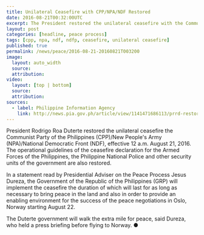 ```yaml
---
title: Unilateral Ceasefire with CPP/NPA/NDF Restored
date: 2016-08-21T00:32:00UTC
excerpt: The President restored the unilateral ceasefire with the Communist Party of the Philippines/New People's Army/National Democratic Front effective 12 a.m. of August 21, 2016.
layout: post
categories: [headline, peace process]
tags: [cpp, npa, ndf, ndfp, ceasefire, unilateral ceasefire]
published: true
permalink: /news/peace/2016-08-21-20160821T003200
image:
  layout: auto_width
  source: 
  attribution: 
video:
  layout: [top | bottom]
  source: 
  attribution: 
sources:
  - label: Philippine Information Agency
    link: http://news.pia.gov.ph/article/view/1141471686113/prrd-restores-ceasefire-with-cpp-npa-effective-midnight-august-21
---
```


President Rodrigo Roa Duterte restored the unilateral ceasefire the Communist Party of the Philippines (CPP)/New People's Army (NPA)/National Democratic Front (NDF), effective 12 a.m. August 21, 2016.
The operational guidelines of the ceasefire declaration for the Armed Forces of the Philippines, the Philippine National Police and other security units of the government are also restored.

In a statement read by Presidential Adviser on the Peace Process Jesus Dureza, the Government of the Republic of the Philippines (GRP) will implement the ceasefire the duration of which will last for as long as necessary to bring peace in the land and also in order to provide an enabling environment for the success of the peace negotiations in Oslo, Norway starting August 22.

The Duterte government will walk the extra mile for peace, said Dureza, who held a press briefing before flying to Norway.
&#x25cf;
